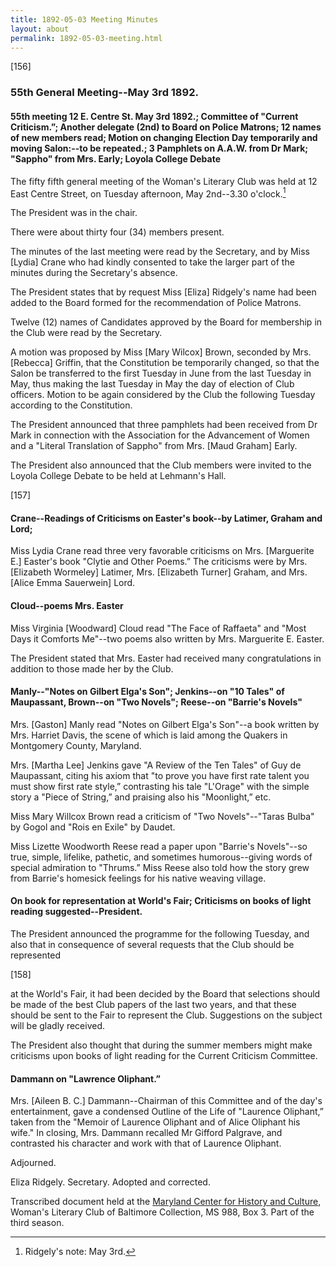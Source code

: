 ```yaml
---
title: 1892-05-03 Meeting Minutes
layout: about
permalink: 1892-05-03-meeting.html
---
```

[156]

### 55th General Meeting--May 3rd 1892.

#### 55th meeting 12 E. Centre St. May 3rd 1892.; Committee of "Current Criticism.”; Another delegate (2nd) to Board on Police Matrons; 12 names of new members read; Motion on changing Election Day temporarily and moving Salon:--to be repeated.; 3 Pamphlets on A.A.W. from Dr Mark; "Sappho" from Mrs. Early; Loyola College Debate

The fifty fifth general meeting of the Woman's Literary Club was held at 12 East Centre Street, on Tuesday afternoon, May 2nd--3.30 o'clock.[^note]

The President was in the chair.

There were about thirty four (34) members present.

The minutes of the last meeting were read by the Secretary, and by Miss [Lydia] Crane who had kindly consented to take the larger part of the minutes during the Secretary's absence.

The President states that by request Miss [Eliza] Ridgely's name had been added to the Board formed for the recommendation of Police Matrons.

Twelve (12) names of Candidates approved by the Board for membership in the Club were read by the Secretary.

A motion was proposed by Miss [Mary Wilcox] Brown, seconded by Mrs. [Rebecca] Griffin, that the Constitution be temporarily changed, so that the Salon be transferred to the first Tuesday in June from the last Tuesday in May, thus making the last Tuesday in May the day of election of Club officers. Motion to be again considered by the Club the following Tuesday according to the Constitution.

The President announced that three pamphlets had been received from Dr Mark in connection with the Association for the Advancement of Women and a "Literal Translation of Sappho" from Mrs. [Maud Graham] Early.

The President also announced that the Club members were invited to the Loyola College Debate to be held at Lehmann's Hall.
[^note]: Ridgely's note: May 3rd.

[157]

#### Crane--Readings of Criticisms on Easter's book--by Latimer, Graham and Lord;  

Miss Lydia Crane read three very favorable criticisms on Mrs. [Marguerite E.] Easter's book "Clytie and Other Poems.” The criticisms were by Mrs. [Elizabeth Wormeley] Latimer, Mrs. [Elizabeth Turner] Graham, and Mrs. [Alice Emma Sauerwein] Lord.

#### Cloud--poems Mrs. Easter

Miss Virginia [Woodward] Cloud read "The Face of Raffaeta" and "Most Days it Comforts Me"--two poems also written by Mrs. Marguerite E. Easter.

The President stated that Mrs. Easter had received many congratulations in addition to those made her by the Club.

#### Manly--"Notes on Gilbert Elga's Son"; Jenkins--on "10 Tales" of Maupassant, Brown--on "Two Novels"; Reese--on "Barrie's Novels"

Mrs. [Gaston] Manly read "Notes on Gilbert Elga's Son"--a book written by Mrs. Harriet Davis, the scene of which is laid among the Quakers in Montgomery County, Maryland.

Mrs. [Martha Lee] Jenkins gave "A Review of the Ten Tales" of Guy de Maupassant, citing his axiom that "to prove you have first rate talent you must show first rate style,” contrasting his tale "L'Orage" with the simple story a "Piece of String,” and praising also his "Moonlight,” etc.

Miss Mary Willcox Brown read a criticism of "Two Novels"--"Taras Bulba" by Gogol and "Rois en Exile" by Daudet.

Miss Lizette Woodworth Reese read a paper upon "Barrie's Novels"--so true, simple, lifelike, pathetic, and sometimes humorous--giving words of special admiration to "Thrums.” Miss Reese also told how the story grew from Barrie's homesick feelings for his native weaving village.

#### On book for representation at World's Fair; Criticisms on books of light reading suggested--President.

The President announced the programme for the following Tuesday, and also that in consequence of several requests that the Club should be represented

[158]

at the World's Fair, it had been decided by the Board that selections should be made of the best Club papers of the last two years, and that these should be sent to the Fair to represent the Club. Suggestions on the subject will be gladly received.

The President also thought that during the summer members might make criticisms upon books of light reading for the Current Criticism Committee.

#### Dammann on "Lawrence Oliphant.”

Mrs. [Aileen B. C.] Dammann--Chairman of this Committee and of the day's entertainment, gave a condensed Outline of the Life of "Laurence Oliphant,” taken from the "Memoir of Laurence Oliphant and of Alice Oliphant his wife." In closing, Mrs. Dammann recalled Mr Gifford Palgrave, and contrasted his character and work with that of Laurence Oliphant.

Adjourned.

Eliza Ridgely.
Secretary.
Adopted and corrected.

Transcribed document held at the [Maryland Center for History and Culture](http://mdhs.org/), Woman's Literary Club of Baltimore Collection, MS 988, Box 3. Part of the third season.